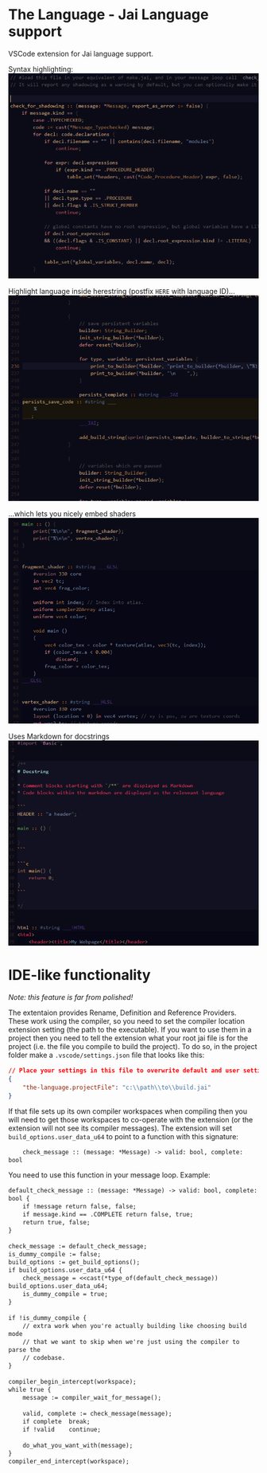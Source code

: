 # The Language - Jai Language support

VSCode extension for Jai language support.

Syntax highlighting:
![Screenshot](media/screenshot1.png)

Highlight language inside herestring (postfix `HERE` with language ID)...
![Screenshot](media/screenshot2.png)

...which lets you nicely embed shaders
![Screenshot](media/screenshot3.png)

Uses Markdown for docstrings
![Screenshot](media/screenshot4.png)


# IDE-like functionality

*Note: this feature is far from polished!*

The extentaion provides Rename, Definition and Reference Providers.  These work using the compiler, so you need to set the compiler location extension setting (the path to the executable).  If you want to use them in a project then you need to tell the extension what your root jai file is for the project (i.e. the file you compile to build the project).  To do so, in the project folder make a `.vscode/settings.json` file that looks like this:

```json
// Place your settings in this file to overwrite default and user settings.
{
    "the-language.projectFile": "c:\\path\\to\\build.jai"
}
```

If that file sets up its own compiler workspaces when compiling then you will need to get those workspaces to co-operate with the extension (or the extension will not see its compiler messages).  The extension will set `build_options.user_data_u64` to point to a function with this signature:

```jai
    check_message :: (message: *Message) -> valid: bool, complete: bool
```

You need to use this function in your message loop.  Example:

```jai
default_check_message :: (message: *Message) -> valid: bool, complete: bool {
    if !message return false, false;
    if message.kind == .COMPLETE return false, true;
    return true, false;
}

check_message := default_check_message;
is_dummy_compile := false;
build_options := get_build_options();
if build_options.user_data_u64 {
    check_message = <<cast(*type_of(default_check_message)) build_options.user_data_u64;
    is_dummy_compile = true;
}

if !is_dummy_compile {
    // extra work when you're actually building like choosing build mode
    // that we want to skip when we're just using the compiler to parse the
    // codebase.
}

compiler_begin_intercept(workspace);
while true {
    message := compiler_wait_for_message();

    valid, complete := check_message(message);
    if complete  break;
    if !valid    continue;

    do_what_you_want_with(message);
}
compiler_end_intercept(workspace);
```
